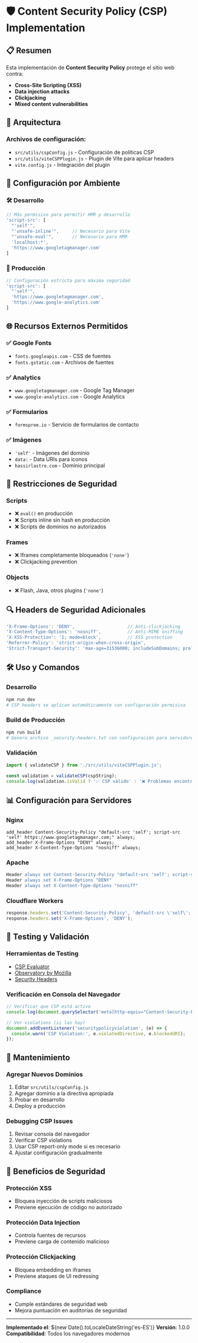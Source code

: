 # 🛡️ Content Security Policy (CSP) Implementation

## 📋 Resumen

Esta implementación de **Content Security Policy** protege el sitio web contra:
- **Cross-Site Scripting (XSS)**
- **Data injection attacks**
- **Clickjacking**
- **Mixed content vulnerabilities**

## 🔧 Arquitectura

### Archivos de configuración:
- `src/utils/cspConfig.js` - Configuración de políticas CSP
- `src/utils/viteCSPPlugin.js` - Plugin de Vite para aplicar headers
- `vite.config.js` - Integración del plugin

## 📐 Configuración por Ambiente

### 🛠️ Desarrollo
```javascript
// Más permisivo para permitir HMR y desarrollo
'script-src': [
  "'self'",
  "'unsafe-inline'",     // Necesario para Vite
  "'unsafe-eval'",       // Necesario para HMR
  'localhost:*',
  'https://www.googletagmanager.com'
]
```

### 🚀 Producción
```javascript
// Configuración estricta para máxima seguridad
'script-src': [
  "'self'",
  'https://www.googletagmanager.com',
  'https://www.google-analytics.com'
]
```

## 🌐 Recursos Externos Permitidos

### ✅ Google Fonts
- `fonts.googleapis.com` - CSS de fuentes
- `fonts.gstatic.com` - Archivos de fuentes

### ✅ Analytics
- `www.googletagmanager.com` - Google Tag Manager
- `www.google-analytics.com` - Google Analytics

### ✅ Formularios
- `formspree.io` - Servicio de formularios de contacto

### ✅ Imágenes
- `'self'` - Imágenes del dominio
- `data:` - Data URIs para iconos
- `hassirlastre.com` - Dominio principal

## 🚫 Restricciones de Seguridad

### Scripts
- ❌ `eval()` en producción
- ❌ Scripts inline sin hash en producción
- ❌ Scripts de dominios no autorizados

### Frames
- ❌ Iframes completamente bloqueados (`'none'`)
- ❌ Clickjacking prevention

### Objects
- ❌ Flash, Java, otros plugins (`'none'`)

## 🔍 Headers de Seguridad Adicionales

```javascript
'X-Frame-Options': 'DENY',                    // Anti-clickjacking
'X-Content-Type-Options': 'nosniff',          // Anti-MIME sniffing
'X-XSS-Protection': '1; mode=block',          // XSS protection
'Referrer-Policy': 'strict-origin-when-cross-origin',
'Strict-Transport-Security': 'max-age=31536000; includeSubDomains; preload'
```

## 🛠️ Uso y Comandos

### Desarrollo
```bash
npm run dev
# CSP headers se aplican automáticamente con configuración permisiva
```

### Build de Producción
```bash
npm run build
# Genera archivo _security-headers.txt con configuración para servidores
```

### Validación
```javascript
import { validateCSP } from './src/utils/viteCSPPlugin.js';

const validation = validateCSP(cspString);
console.log(validation.isValid ? '✅ CSP válido' : '❌ Problemas encontrados');
```

## 📊 Configuración para Servidores

### Nginx
```nginx
add_header Content-Security-Policy "default-src 'self'; script-src 'self' https://www.googletagmanager.com;" always;
add_header X-Frame-Options "DENY" always;
add_header X-Content-Type-Options "nosniff" always;
```

### Apache
```apache
Header always set Content-Security-Policy "default-src 'self'; script-src 'self' https://www.googletagmanager.com;"
Header always set X-Frame-Options "DENY"
Header always set X-Content-Type-Options "nosniff"
```

### Cloudflare Workers
```javascript
response.headers.set('Content-Security-Policy', 'default-src \'self\'; script-src \'self\' https://www.googletagmanager.com;');
response.headers.set('X-Frame-Options', 'DENY');
```

## 🧪 Testing y Validación

### Herramientas de Testing
- [CSP Evaluator](https://csp-evaluator.withgoogle.com/)
- [Observatory by Mozilla](https://observatory.mozilla.org/)
- [Security Headers](https://securityheaders.com/)

### Verificación en Consola del Navegador
```javascript
// Verificar que CSP está activo
console.log(document.querySelector('meta[http-equiv="Content-Security-Policy"]'));

// Ver violations (si las hay)
document.addEventListener('securitypolicyviolation', (e) => {
  console.warn('CSP Violation:', e.violatedDirective, e.blockedURI);
});
```

## 🔄 Mantenimiento

### Agregar Nuevos Dominios
1. Editar `src/utils/cspConfig.js`
2. Agregar dominio a la directiva apropiada
3. Probar en desarrollo
4. Deploy a producción

### Debugging CSP Issues
1. Revisar consola del navegador
2. Verificar CSP violations
3. Usar CSP report-only mode si es necesario
4. Ajustar configuración gradualmente

## 🚀 Beneficios de Seguridad

### Protección XSS
- Bloquea inyección de scripts maliciosos
- Previene ejecución de código no autorizado

### Protección Data Injection
- Controla fuentes de recursos
- Previene carga de contenido malicioso

### Protección Clickjacking
- Bloquea embedding en iframes
- Previene ataques de UI redressing

### Compliance
- Cumple estándares de seguridad web
- Mejora puntuación en auditorías de seguridad

---

**Implementado el**: ${new Date().toLocaleDateString('es-ES')}
**Versión**: 1.0.0
**Compatibilidad**: Todos los navegadores modernos 